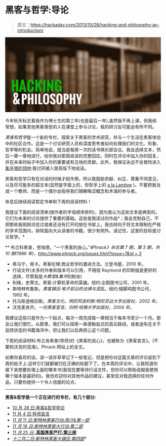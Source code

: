# 黑客与哲学:导论

> 原文：<https://hackaday.com/2013/10/28/hacking-and-philosophy-an-introduction/>

![hacking_philosophy](img/265c6f3de4abaaf8e270f1e75a0205f1.png)

今年秋天标志着我作为博士生的第三年(也是最后一年),虽然我不再上课，但我经常想，如果其他黑客类型的人在课堂上参与讨论，我的研讨会可能会有所不同。

*黑客和哲学*是一个新的专栏，探索关于黑客的学术研究，并与一个生活在黑客体验中的社区合作。这是一个讨论研究人员和深度思考者如何处理我们的文化、形象、哲学等的机会。简单地说，就当是每周一次的读书俱乐部会议。我会选择文本，然后一章一章地进行，给你我对那周阅读的完整回应，同时在评论中加入你的回复，并在未来的帖子中加入你的重要或有见地的贡献。此外，我保证永远不会冒险进入[象牙塔的领地](https://en.wikipedia.org/wiki/Academic_elitism):我讨厌被人居高临下地说话。

黑客和哲学只有在对话的时候才起作用，所以我鼓励贡献、纠正、尊重不同意见，以及尽可能多的超文本(显然是字面上的，但哲学上的 [a la Landow](https://en.wikipedia.org/wiki/George_Landow_(professor)) )。不要把我当成一个教师，而是一个偶尔会指导我们理解晦涩概念和术语的参与者。

休息后继续阅读暂定书单和下周的阅读材料！

我提议下面的阅读清单(按作者的字母顺序排列)，因为我认为这些文本是典型的，它们为未来的讨论提供了重要的基础。这些是我读过的作品*；我会克制自己，不把那些我刚刚浏览过或者还没有打开的放在书架上。我也倾向于将文本限制在严格的学术范围内，排除面向大众读者的书籍，很少有例外。请记住，这里的目标是讨论哲学。*

 **   布兰科希普，劳埃德。“一个黑客的良心。”*《Phrack》杂志第 7 期，第 3 期，共 10 期(1986 年)，[http://www.phrack.org/issues.html?issue=7&id = 3](http://www.phrack.org/issues.html?issue=7&id=3)*
*   希马宁，佩卡。黑客伦理:商业哲学的激进方法。兰登书屋，2010 年。
*   行话文件(太多的作者和版本可以引用，不相信 Raymond 的印刷版是更好的选择，尽管我是*大教堂&集市*的粉丝)
*   利维，史蒂文。黑客:计算机革命的英雄。纽约:企鹅图书公司，2001 年。
*   斯特林布鲁斯。*黑客镇压:电子前沿的法律与混乱*。纽约:矮脚鸡图书公司，1992 年。
*   托马斯道格拉斯。*黑客文化。明尼阿波利斯:明尼苏达大学出版社，2002 年。*
*   沃克麦肯齐。*一份黑客宣言。剑桥:哈佛大学出版社，2004 年。*

我建议这些只是作为一个起点，每次一周完成每一章相当于每本书至少一个月。那会让我们很忙。从那里，我们可以探索一条德勒兹式的高论路线，或者迷失在关于监控状态的书籍海洋中，但让我们以后再担心这个问题。

下周的阅读材料:布兰肯希普(导师)的《黑客的良心》，也被称为《黑客宣言》。(不要和沃克的混淆)。Phrack 网站上的全文。

如果你喜欢的话，读一读并草草记下一些笔记，但是把你对这篇文章的评论留到下周的帖子上:这样它们就都被归在正确的标题下了。在本周的评论中，让我知道你接下来想要处理上面的哪本书(我现在要等待行话文件，但你可以帮助说服我使用哪个版本是最好的)。我也欢迎你对其他作品的建议，甚至反对我选择的任何作品，只要你提供一个令人信服的论点。

* * *

**黑客&哲学是一个正在进行的专栏，有几个部分:**

*   [10 月 28 日:黑客&哲学导论](http://hackaday.com/2013/10/28/hacking-and-philosophy-an-introduction/)
*   [11 月 4 日:导师宣言](http://hackaday.com/2013/11/04/hacking-and-philosophy-the-mentors-manifesto/)
*   [*11 月 11 日:斯特林黑客行动:简介&第一部*](http://hackaday.com/2013/11/11/hacking-and-philosophy-hacker-crackdown-part-i/)
*   *[11 月 18 日:斯特林黑客大行动:第二部](http://hackaday.com/2013/11/18/hacking-and-philosophy-crackdown-part-ii/)*
*   [*11 月 25 日:* **英国黑客严打:第三部**](http://hackaday.com/2013/11/25/hacking-and-philosophy-crackdown-part-iii/)
*   [*十二月二日:斯特林黑客大镇压:第四部*](http://hackaday.com/2013/12/02/hacking-and-philosophy-crackdown-part-iv/)*